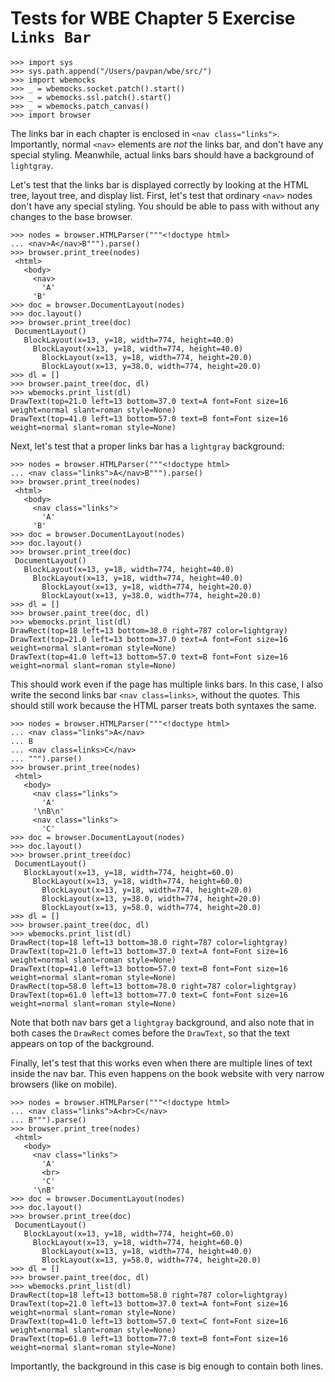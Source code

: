 Tests for WBE Chapter 5 Exercise `Links Bar`
============================================

    >>> import sys
    >>> sys.path.append("/Users/pavpan/wbe/src/")
    >>> import wbemocks
    >>> _ = wbemocks.socket.patch().start()
    >>> _ = wbemocks.ssl.patch().start()
    >>> _ = wbemocks.patch_canvas()
    >>> import browser

The links bar in each chapter is enclosed in `<nav class="links">`.
Importantly, normal `<nav>` elements are *not* the links bar, and
don't have any special styling. Meanwhile, actual links bars should
have a background of `lightgray`.

Let's test that the links bar is displayed correctly by looking at the
HTML tree, layout tree, and display list. First, let's test that
ordinary `<nav>` nodes don't have any special styling. You should be
able to pass with without any changes to the base browser.

    >>> nodes = browser.HTMLParser("""<!doctype html>
    ... <nav>A</nav>B""").parse()
    >>> browser.print_tree(nodes)
     <html>
       <body>
         <nav>
           'A'
         'B'
    >>> doc = browser.DocumentLayout(nodes)
    >>> doc.layout()
    >>> browser.print_tree(doc)
     DocumentLayout()
       BlockLayout(x=13, y=18, width=774, height=40.0)
         BlockLayout(x=13, y=18, width=774, height=40.0)
           BlockLayout(x=13, y=18, width=774, height=20.0)
           BlockLayout(x=13, y=38.0, width=774, height=20.0)
    >>> dl = []
    >>> browser.paint_tree(doc, dl)
    >>> wbemocks.print_list(dl)
    DrawText(top=21.0 left=13 bottom=37.0 text=A font=Font size=16 weight=normal slant=roman style=None)
    DrawText(top=41.0 left=13 bottom=57.0 text=B font=Font size=16 weight=normal slant=roman style=None)

Next, let's test that a proper links bar has a `lightgray` background:

    >>> nodes = browser.HTMLParser("""<!doctype html>
    ... <nav class="links">A</nav>B""").parse()
    >>> browser.print_tree(nodes)
     <html>
       <body>
         <nav class="links">
           'A'
         'B'
    >>> doc = browser.DocumentLayout(nodes)
    >>> doc.layout()
    >>> browser.print_tree(doc)
     DocumentLayout()
       BlockLayout(x=13, y=18, width=774, height=40.0)
         BlockLayout(x=13, y=18, width=774, height=40.0)
           BlockLayout(x=13, y=18, width=774, height=20.0)
           BlockLayout(x=13, y=38.0, width=774, height=20.0)
    >>> dl = []
    >>> browser.paint_tree(doc, dl)
    >>> wbemocks.print_list(dl)
    DrawRect(top=18 left=13 bottom=38.0 right=787 color=lightgray)
    DrawText(top=21.0 left=13 bottom=37.0 text=A font=Font size=16 weight=normal slant=roman style=None)
    DrawText(top=41.0 left=13 bottom=57.0 text=B font=Font size=16 weight=normal slant=roman style=None)

This should work even if the page has multiple links bars. In this
case, I also write the second links bar `<nav class=links>`, without
the quotes. This should still work because the HTML parser treats both
syntaxes the same.

    >>> nodes = browser.HTMLParser("""<!doctype html>
    ... <nav class="links">A</nav>
    ... B
    ... <nav class=links>C</nav>
    ... """).parse()
    >>> browser.print_tree(nodes)
     <html>
       <body>
         <nav class="links">
           'A'
         '\nB\n'
         <nav class="links">
           'C'
    >>> doc = browser.DocumentLayout(nodes)
    >>> doc.layout()
    >>> browser.print_tree(doc)
     DocumentLayout()
       BlockLayout(x=13, y=18, width=774, height=60.0)
         BlockLayout(x=13, y=18, width=774, height=60.0)
           BlockLayout(x=13, y=18, width=774, height=20.0)
           BlockLayout(x=13, y=38.0, width=774, height=20.0)
           BlockLayout(x=13, y=58.0, width=774, height=20.0)
    >>> dl = []
    >>> browser.paint_tree(doc, dl)
    >>> wbemocks.print_list(dl)
    DrawRect(top=18 left=13 bottom=38.0 right=787 color=lightgray)
    DrawText(top=21.0 left=13 bottom=37.0 text=A font=Font size=16 weight=normal slant=roman style=None)
    DrawText(top=41.0 left=13 bottom=57.0 text=B font=Font size=16 weight=normal slant=roman style=None)
    DrawRect(top=58.0 left=13 bottom=78.0 right=787 color=lightgray)
    DrawText(top=61.0 left=13 bottom=77.0 text=C font=Font size=16 weight=normal slant=roman style=None)

Note that both nav bars get a `lightgray` background, and also note
that in both cases the `DrawRect` comes before the `DrawText`, so that
the text appears on top of the background.

Finally, let's test that this works even when there are multiple lines
of text inside the nav bar. This even happens on the book website with
very narrow browsers (like on mobile).

    >>> nodes = browser.HTMLParser("""<!doctype html>
    ... <nav class="links">A<br>C</nav>
    ... B""").parse()
    >>> browser.print_tree(nodes)
     <html>
       <body>
         <nav class="links">
           'A'
           <br>
           'C'
         '\nB'
    >>> doc = browser.DocumentLayout(nodes)
    >>> doc.layout()
    >>> browser.print_tree(doc)
     DocumentLayout()
       BlockLayout(x=13, y=18, width=774, height=60.0)
         BlockLayout(x=13, y=18, width=774, height=60.0)
           BlockLayout(x=13, y=18, width=774, height=40.0)
           BlockLayout(x=13, y=58.0, width=774, height=20.0)
    >>> dl = []
    >>> browser.paint_tree(doc, dl)
    >>> wbemocks.print_list(dl)
    DrawRect(top=18 left=13 bottom=58.0 right=787 color=lightgray)
    DrawText(top=21.0 left=13 bottom=37.0 text=A font=Font size=16 weight=normal slant=roman style=None)
    DrawText(top=41.0 left=13 bottom=57.0 text=C font=Font size=16 weight=normal slant=roman style=None)
    DrawText(top=61.0 left=13 bottom=77.0 text=B font=Font size=16 weight=normal slant=roman style=None)
     
Importantly, the background in this case is big enough to contain both lines.
